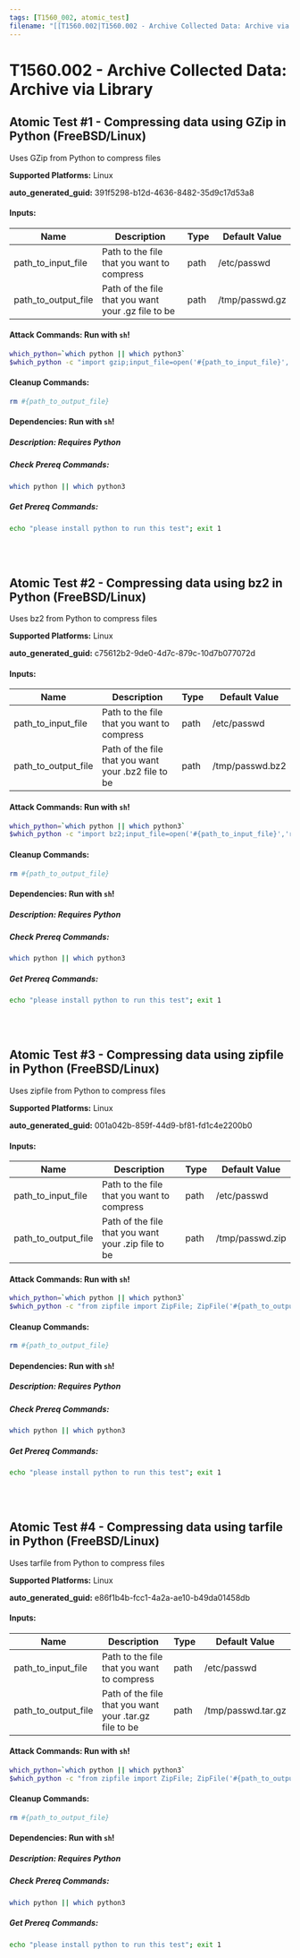 ```yaml
---
tags: [T1560_002, atomic_test]
filename: "[[T1560.002|T1560.002 - Archive Collected Data: Archive via Library]]"
---
```

# T1560.002 - Archive Collected Data: Archive via Library

## Atomic Test #1 - Compressing data using GZip in Python (FreeBSD/Linux)
Uses GZip from Python to compress files

**Supported Platforms:** Linux


**auto_generated_guid:** 391f5298-b12d-4636-8482-35d9c17d53a8





#### Inputs:
| Name | Description | Type | Default Value |
|------|-------------|------|---------------|
| path_to_input_file | Path to the file that you want to compress | path | /etc/passwd|
| path_to_output_file | Path of the file that you want your .gz file to be | path | /tmp/passwd.gz|


#### Attack Commands: Run with `sh`! 


```sh
which_python=`which python || which python3`
$which_python -c "import gzip;input_file=open('#{path_to_input_file}', 'rb');content=input_file.read();input_file.close();output_file=gzip.GzipFile('#{path_to_output_file}','wb',compresslevel=6);output_file.write(content);output_file.close();"
```

#### Cleanup Commands:
```sh
rm #{path_to_output_file}
```



#### Dependencies:  Run with `sh`!
##### Description: Requires Python
##### Check Prereq Commands:
```sh
which python || which python3
```
##### Get Prereq Commands:
```sh
echo "please install python to run this test"; exit 1
```




<br/>
<br/>

## Atomic Test #2 - Compressing data using bz2 in Python (FreeBSD/Linux)
Uses bz2 from Python to compress files

**Supported Platforms:** Linux


**auto_generated_guid:** c75612b2-9de0-4d7c-879c-10d7b077072d





#### Inputs:
| Name | Description | Type | Default Value |
|------|-------------|------|---------------|
| path_to_input_file | Path to the file that you want to compress | path | /etc/passwd|
| path_to_output_file | Path of the file that you want your .bz2 file to be | path | /tmp/passwd.bz2|


#### Attack Commands: Run with `sh`! 


```sh
which_python=`which python || which python3`
$which_python -c "import bz2;input_file=open('#{path_to_input_file}','rb');content=input_file.read();input_file.close();bz2content=bz2.compress(content,compresslevel=9);output_file=open('#{path_to_output_file}','w+');output_file.write(str(bz2content));output_file.close();"
```

#### Cleanup Commands:
```sh
rm #{path_to_output_file}
```



#### Dependencies:  Run with `sh`!
##### Description: Requires Python
##### Check Prereq Commands:
```sh
which python || which python3
```
##### Get Prereq Commands:
```sh
echo "please install python to run this test"; exit 1
```




<br/>
<br/>

## Atomic Test #3 - Compressing data using zipfile in Python (FreeBSD/Linux)
Uses zipfile from Python to compress files

**Supported Platforms:** Linux


**auto_generated_guid:** 001a042b-859f-44d9-bf81-fd1c4e2200b0





#### Inputs:
| Name | Description | Type | Default Value |
|------|-------------|------|---------------|
| path_to_input_file | Path to the file that you want to compress | path | /etc/passwd|
| path_to_output_file | Path of the file that you want your .zip file to be | path | /tmp/passwd.zip|


#### Attack Commands: Run with `sh`! 


```sh
which_python=`which python || which python3`
$which_python -c "from zipfile import ZipFile; ZipFile('#{path_to_output_file}', mode='w').write('#{path_to_input_file}')"
```

#### Cleanup Commands:
```sh
rm #{path_to_output_file}
```



#### Dependencies:  Run with `sh`!
##### Description: Requires Python
##### Check Prereq Commands:
```sh
which python || which python3
```
##### Get Prereq Commands:
```sh
echo "please install python to run this test"; exit 1
```




<br/>
<br/>

## Atomic Test #4 - Compressing data using tarfile in Python (FreeBSD/Linux)
Uses tarfile from Python to compress files

**Supported Platforms:** Linux


**auto_generated_guid:** e86f1b4b-fcc1-4a2a-ae10-b49da01458db





#### Inputs:
| Name | Description | Type | Default Value |
|------|-------------|------|---------------|
| path_to_input_file | Path to the file that you want to compress | path | /etc/passwd|
| path_to_output_file | Path of the file that you want your .tar.gz file to be | path | /tmp/passwd.tar.gz|


#### Attack Commands: Run with `sh`! 


```sh
which_python=`which python || which python3`
$which_python -c "from zipfile import ZipFile; ZipFile('#{path_to_output_file}', mode='w').write('#{path_to_input_file}')"
```

#### Cleanup Commands:
```sh
rm #{path_to_output_file}
```



#### Dependencies:  Run with `sh`!
##### Description: Requires Python
##### Check Prereq Commands:
```sh
which python || which python3
```
##### Get Prereq Commands:
```sh
echo "please install python to run this test"; exit 1
```




<br/>
